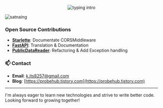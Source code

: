 <p align="center">
<img src="https://readme-typing-svg.herokuapp.com?color=08CE90&center=true&vCenter=true&lines=Hello+everyone!!!;My+name's+Timothy.;I'm+a+backend+developer." alt="typing intro">
</p>
<p align="left"> <img src="https://komarev.com/ghpvc/?username=timothy-jeong&label=Profile%20views&color=0e75b6&style=flat-square" alt="satnaing" /></p>

### Open Source Contributions

- **[Starlette](https://github.com/encode/starlette/pull/2885)**: Documentate CORSMiddleware
- **[FastAPI](https://github.com/fastapi/fastapi)**: Translation & Documentation
- **[PublicDataReader](https://github.com/WooilJeong/PublicDataReader)**: Refactoring & Add Exception handling

### 📫 Contact

- **Email**: [k.jts8257@gmail.com](mailto:k.jts8257@gmail.com)
- **Blog**: [https://probehub.tistory.com](https://probehub.tistory.com)

---

I'm always eager to learn new technologies and strive to write better code. Looking forward to growing together!

